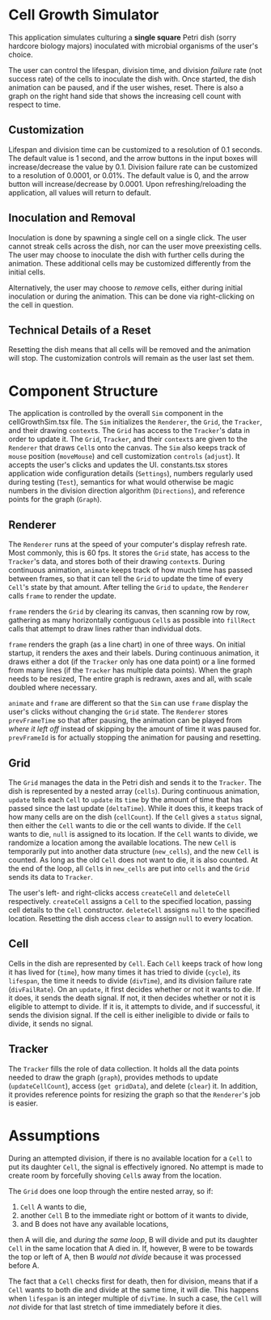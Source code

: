 ﻿# Cell Growth Simulator

This application simulates culturing a **single square** Petri dish (sorry hardcore biology majors) inoculated with microbial organisms of the user's choice.

The user can control the lifespan, division time, and division *failure* rate (not success rate) of the cells to inoculate the dish with. Once started, the dish animation can be paused, and if the user wishes, reset. There is also a graph on the right hand side that shows the increasing cell count with respect to time.

## Customization
Lifespan and division time can be customized to a resolution of 0.1 seconds. The default value is 1 second, and the arrow buttons in the input boxes will increase/decrease the value by 0.1. Division failure rate can be customized to a resolution of 0.0001, or 0.01%. The default value is 0, and the arrow button will increase/decrease by 0.0001. Upon refreshing/reloading the application, all values will return to default.

## Inoculation and Removal
Inoculation is done by spawning a single cell on a single click. The user cannot streak cells across the dish, nor can the user move preexisting cells. The user may choose to inoculate the dish with further cells during the animation. These additional cells may be customized differently from the initial cells.

Alternatively, the user may choose to *remove* cells, either during initial inoculation or during the animation. This can be done via right-clicking on the cell in question.

## Technical Details of a Reset
Resetting the dish means that all cells will be removed and the animation will stop. The customization controls will remain as the user last set them.


# Component Structure

The application is controlled by the overall `Sim` component in the cellGrowthSim.tsx file. The `Sim` initializes the `Renderer`, the `Grid`, the `Tracker`, and their drawing `context`s. The `Grid` has access to the `Tracker`'s data in order to update it. The `Grid`, `Tracker`, and their `context`s are given to the `Renderer` that draws `Cell`s onto the canvas. The `Sim` also keeps track of `mouse` position (`moveMouse`) and cell customization `controls` (`adjust`). It accepts the user's clicks and updates the UI. constants.tsx stores application wide configuration details (`Settings`), numbers regularly used during testing (`Test`), semantics for what would otherwise be magic numbers in the division direction algorithm (`Directions`), and reference points for the graph (`Graph`).

## Renderer
The `Renderer` runs at the speed of your computer's display refresh rate. Most commonly, this is 60 fps. It stores the `Grid` state, has access to the `Tracker`'s data, and stores both of their drawing `context`s. During continuous animation, `animate` keeps track of how much time has passed between frames, so that it can tell the `Grid` to update the time of every `Cell`'s state by that amount. After telling the `Grid` to `update`, the `Renderer` calls `frame` to render the update.

`frame` renders the `Grid` by clearing its canvas, then scanning row by row, gathering as many horizontally contiguous `Cell`s as possible into `fillRect` calls that attempt to draw lines rather than individual dots.

`frame` renders the graph (as a line chart) in one of three ways. On initial startup, it renders the axes and their labels. During continuous animation, it draws either a dot (if the `Tracker` only has one data point) or a line formed from many lines (if the `Tracker` has multiple data points). When the graph needs to be resized, The entire graph is redrawn, axes and all, with scale doubled where necessary.

`animate` and `frame` are different so that the `Sim` can use `frame` display the user's clicks without changing the `Grid` state. The `Renderer` stores `prevFrameTime` so that after pausing, the animation can be played from *where it left off* instead of skipping by the amount of time it was paused for. `prevFrameId` is for actually stopping the animation for pausing and resetting.

## Grid
The `Grid` manages the data in the Petri dish and sends it to the `Tracker`. The dish is represented by a nested array (`cells`). During continuous animation, `update` tells each `Cell` to `update` its `time` by the amount of time that has passed since the last update (`deltaTime`). While it does this, it keeps track of how many cells are on the dish (`cellCount`). If the `Cell` gives a `status` signal, then either the `Cell` wants to die or the cell wants to divide. If the `Cell` wants to die, `null` is assigned to its location. If the `Cell` wants to divide, we randomize a location among the available locations. The new `Cell` is temporarily put into another data structure (`new_cells`), and the new `Cell` is counted. As long as the old `Cell` does not want to die, it is also counted. At the end of the loop, all `Cell`s in `new_cells` are put into `cells` and the `Grid` sends its data to `Tracker`.

The user's left- and right-clicks access `createCell` and `deleteCell` respectively. `createCell` assigns a `Cell` to the specified location, passing cell details to the `Cell` constructor. `deleteCell` assigns `null` to the specified location. Resetting the dish access `clear` to assign `null` to every location.

## Cell
Cells in the dish are represented by `Cell`. Each `Cell` keeps track of how long it has lived for (`time`), how many times it has tried to divide (`cycle`), its `lifespan`, the time it needs to divide (`divTime`), and its division failure rate (`divFailRate`). On an `update`, it first decides whether or not it wants to die. If it does, it sends the death signal. If not, it then decides whether or not it is eligible to attempt to divide. If it is, it attempts to divide, and if successful, it sends the division signal. If the cell is either ineligible to divide or fails to divide, it sends no signal.

## Tracker
The `Tracker` fills the role of data collection. It holds all the data points needed to draw the graph (`graph`), provides methods to update (`updateCellCount`), access (`get gridData`), and delete (`clear`) it. In addition, it provides reference points for resizing the graph so that the `Renderer`'s job is easier.

# Assumptions
During an attempted division, if there is no available location for a `Cell` to put its daughter `Cell`, the signal is effectively ignored. No attempt is made to create room by forcefully shoving `Cell`s away from the location.

The `Grid` does one loop through the entire nested array, so if:
 1. `Cell` A wants to die,
 2. another `Cell` B to the immediate right or bottom of it wants to divide,
 3. and B does not have any available locations,

then A will die, and *during the same loop*, B will divide and put its daughter `Cell` in the same location that A died in. If, however, B were to be towards the top or left of A, then B *would not divide* because it was processed before A.

The fact that a `Cell` checks first for death, then for division, means that if a `Cell` wants to both die and divide at the same time, it will die. This happens when `lifespan` is an integer multiple of `divTime`. In such a case, the `Cell` will *not* divide for that last stretch of time immediately before it dies.



